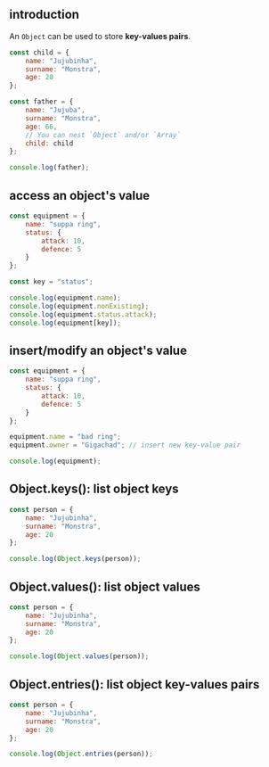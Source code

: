 ## introduction

An `Object` can be used to store **key-values pairs**.

```javascript
const child = {
	name: "Jujubinha",
	surname: "Monstra",
	age: 20
};

const father = {
	name: "Jujuba",
	surname: "Monstra",
	age: 66,
	// You can nest `Object` and/or `Array`
	child: child
};

console.log(father);
```

## access an object's value

```javascript
const equipment = {
	name: "suppa ring",
	status: {
		attack: 10,
		defence: 5
	}
};

const key = "status";

console.log(equipment.name);
console.log(equipment.nonExisting);
console.log(equipment.status.attack);
console.log(equipment[key]);
```

## insert/modify an object's value

```javascript
const equipment = {
	name: "suppa ring",
	status: {
		attack: 10,
		defence: 5
	}
};

equipment.name = "bad ring";
equipment.owner = "Gigachad"; // insert new key-value pair

console.log(equipment);
```

## Object.keys(): list object keys

```javascript
const person = {
	name: "Jujubinha",
	surname: "Monstra",
	age: 20
};

console.log(Object.keys(person));
```

## Object.values(): list object values

```javascript
const person = {
	name: "Jujubinha",
	surname: "Monstra",
	age: 20
};

console.log(Object.values(person));
```

## Object.entries(): list object key-values pairs

```javascript
const person = {
	name: "Jujubinha",
	surname: "Monstra",
	age: 20
};

console.log(Object.entries(person));
```
